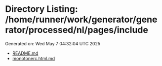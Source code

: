 # Directory Listing: /home/runner/work/generator/generator/processed/nl/pages/include
Generated on: Wed May  7 04:32:04 UTC 2025

- [README.md](README.md)
- [monotonerc.html.md](monotonerc.html.md)
